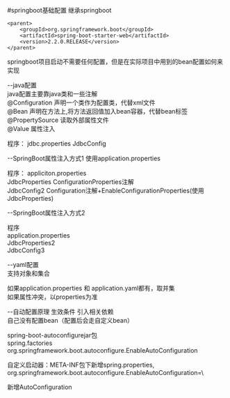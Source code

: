 #springboot基础配置
继承springboot

    <parent>  
        <groupId>org.springframework.boot</groupId>
        <artifactId>spring-boot-starter-web</artifactId>
        <version>2.2.0.RELEASE</version>
    </parent>
    
    
springboot项目启动不需要任何配置，但是在实际项目中用到的bean配置如何来实现

--java配置  
java配置主要靠java类和一些注解  
@Configuration  声明一个类作为配置类，代替xml文件  
@Bean  声明在方法上,将方法返回值加入bean容器，代替bean标签  
@PropertySource  读取外部属性文件  
@Value 属性注入

程序：
jdbc.properties
JdbcConfig  

--SpringBoot属性注入方式1
使用application.properties

程序：
appliciton.properties  
JdbcProperties   ConfigurationProperties注解  
JdbcConfig2  Configuration注解+EnableConfigurationProperties(使用JdbcProperties)  


--SpringBoot属性注入方式2

程序  
application.properties  
JdbcProperties2  
JdbcConfig3  

--yaml配置  
支持对象和集合

如果application.properties 和 application.yaml都有，取并集  
如果属性冲突，以properties为准

--自动配置原理
生效条件
    引入相关依赖  
    自己没有配置bean（配置后会走自定义bean）

spring-boot-autoconfigurejar包  
spring.factories 
org.springframework.boot.autoconfigure.EnableAutoConfiguration


自定义启动器：META-INF包下新增spring.properties,
org.springframework.boot.autoconfigure.EnableAutoConfiguration=\

新增AutoConfiguration